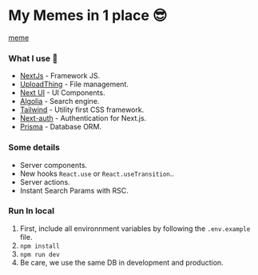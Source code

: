 # My Memes in 1 place 😎

[meme](https://github.com/viclafouch/memes-by-lafouch/assets/23353836/c57cfe73-af79-41ab-b462-98cbf6b6a35b)

### What I use 🚀

- [NextJs](https://nextjs.org/) - Framework JS.
- [UploadThing](https://uploadthing.com/) - File management.
- [Next UI](https://nextui.org/) - UI Components.
- [Algolia](https://www.algolia.com/) - Search engine.
- [Tailwind](https://tailwindcss.com/) - Utility first CSS framework.
- [Next-auth](https://next-auth.js.org/) - Authentication for Next.js.
- [Prisma](https://www.prisma.io/) - Database ORM.


### Some details

* Server components.
* New hooks `React.use` or `React.useTransition`..
* Server actions.
* Instant Search Params with RSC.

### Run In local

1. First, include all environnment variables by following the `.env.example` file.
2. `npm install`
3. `npm run dev`
4. Be care, we use the same DB in development and production.
